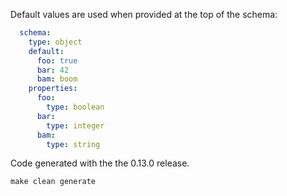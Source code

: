 
Default values are used when provided at the top of the schema:

```yaml
  schema:
    type: object
    default:
      foo: true
      bar: 42
      bam: boom
    properties:
      foo: 
        type: boolean
      bar:
        type: integer
      bam:
        type: string
```

Code generated with the the 0.13.0 release.

    make clean generate
